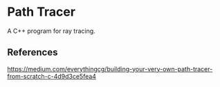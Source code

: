 # Path Tracer
A C++ program for ray tracing.

## References

https://medium.com/everythingcg/building-your-very-own-path-tracer-from-scratch-c-4d9d3ce5fea4
